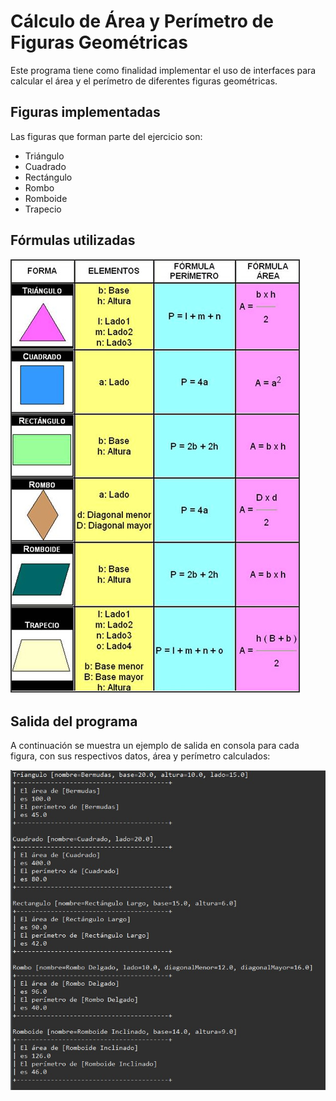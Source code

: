 # Cálculo de Área y Perímetro de Figuras Geométricas

Este programa tiene como finalidad implementar el uso de interfaces para calcular el área y el perímetro de diferentes figuras geométricas.

## Figuras implementadas
Las figuras que forman parte del ejercicio son:
- Triángulo
- Cuadrado
- Rectángulo
- Rombo
- Romboide
- Trapecio

## Fórmulas utilizadas

![Fórmulas de Figuras Geométricas](https://github.com/R1ymundo/ejercicioInterfaces/blob/main/imgs/figuras.jpg?raw=true)

## Salida del programa
A continuación se muestra un ejemplo de salida en consola para cada figura, con sus respectivos datos, área y perímetro calculados:

![Resultado en Consola](https://github.com/R1ymundo/ejercicioInterfaces/blob/main/imgs/resultadoConsola.jpg?raw=true)